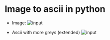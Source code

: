 # Image to ascii in python
- Image:
![input](https://pngimg.com/uploads/thinking_man/thinking_man_PNG11595.png)

- Ascii with more greys (extended)
![input]([https://drive.google.com/file/d/1z7geTpLosdgzG5mopHdpLrgDuqvu2oSA/view?usp=sharing](https://drive.google.com/file/d/1z7geTpLosdgzG5mopHdpLrgDuqvu2oSA/view))
